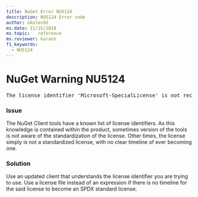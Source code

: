```yaml
---
title: NuGet Error NU5124
description: NU5124 Error code
author: nkolev92
ms.date: 11/15/2018
ms.topic:   reference
ms.reviewer: karann
f1_keywords: 
  - NU5124
---
```


# NuGet Warning NU5124
<pre>The license identifier 'Microsoft-SpecialLicense' is not recognized by the current toolset.</pre>

### Issue

The NuGet Client tools have a known list of license identifiers. As this knowledge is contained within the product, sometimes version of the tools is not aware of the standardization of the license.
Other times, the license simply is not a standardized license, with no clear timeline of ever becoming one. 

### Solution

Use an updated client that understands the license identifier you are trying to use. 
Use a license file instead of an expression if there is no timeline for the said license to become an SPDX standard license.